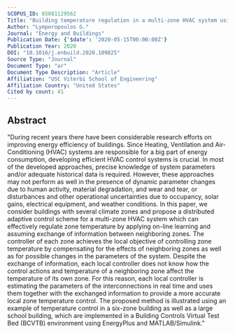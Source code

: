 ```yaml
---
SCOPUS_ID: 85081129562
Title: "Building temperature regulation in a multi-zone HVAC system using distributed adaptive control"
Author: "Lymperopoulos G."
Journal: "Energy and Buildings"
Publication Date: {'$date': '2020-05-15T00:00:00Z'}
Publication Year: 2020
DOI: "10.1016/j.enbuild.2020.109825"
Source Type: "Journal"
Document Type: "ar"
Document Type Description: "Article"
Affiliation: "USC Viterbi School of Engineering"
Affiliation Country: "United States"
Cited by count: 41
---
```


## Abstract
"During recent years there have been considerable research efforts on improving energy efficiency of buildings. Since Heating, Ventilation and Air-Conditioning (HVAC) systems are responsible for a big part of energy consumption, developing efficient HVAC control systems is crucial. In most of the developed approaches, precise knowledge of system parameters and/or adequate historical data is required. However, these approaches may not perform as well in the presence of dynamic parameter changes due to human activity, material degradation, and wear and tear, or disturbances and other operational uncertainties due to occupancy, solar gains, electrical equipment, and weather conditions. In this paper, we consider buildings with several climate zones and propose a distributed adaptive control scheme for a multi-zone HVAC system which can effectively regulate zone temperature by applying on-line learning and assuming exchange of information between neighboring zones. The controller of each zone achieves the local objective of controlling zone temperature by compensating for the effects of neighboring zones as well as for possible changes in the parameters of the system. Despite the exchange of information, each local controller does not know how the control actions and temperature of a neighboring zone affect the temperature of its own zone. For this reason, each local controller is estimating the parameters of the interconnections in real time and uses them together with the exchanged information to provide a more accurate local zone temperature control. The proposed method is illustrated using an example of temperature control in a six-zone building as well as a large school building, which are implemented in a Building Controls Virtual Test Bed (BCVTB) environment using EnergyPlus and MATLAB/Simulink."
